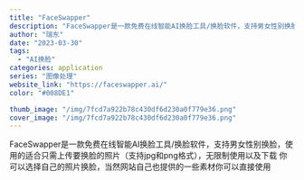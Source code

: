 ```yaml
---
title: "FaceSwapper"
description: "FaceSwapper是一款免费在线智能AI换脸工具/换脸软件，支持男女性别换脸，使用的适合只需上传要换脸的照片（支持j"
author: "瑞东"
date: "2023-03-30"
tags:
  - "AI换脸"
categories: application
series: "图像处理"
website_link: "https://faceswapper.ai/"
color: "#008DE1"

thumb_image: "/img/7fcd7a922b78c430df6d230a0f779e36.png"
cover_image: "/img/7fcd7a922b78c430df6d230a0f779e36.png"
---
```


FaceSwapper是一款免费在线智能AI换脸工具/换脸软件，支持男女性别换脸，使用的适合只需上传要换脸的照片（支持jpg和png格式），无限制使用以及下载 你可以选择自己的照片换脸，当然网站自己也提供的一些素材你可以直接使用